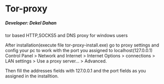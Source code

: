 # Tor-proxy
##### Developer: Dekel Dahan
tor based HTTP,SOCKS5 and DNS proxy  for windows users

After installation(execute file tor-proxy-install.exe) go to proxy settings and config your pc to work with the port you assigned to localhost(127.0.0.1)
Control Panel > Network and Internet > Internet Options > connections > LAN settings > Use a proxy server... > Advanced.

Then fill the addresses fields with 127.0.0.1
and the port fields as you assigned in the installtion.

